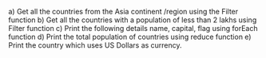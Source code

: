 a) Get all the countries from the Asia continent /region using the Filter function
b) Get all the countries with a population of less than 2 lakhs using Filter function
c) Print the following details name, capital, flag using forEach function
d) Print the total population of countries using reduce function
e) Print the country which uses US Dollars as currency.
